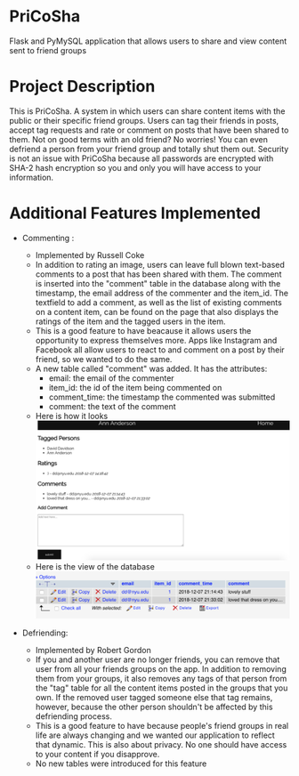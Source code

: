 # PriCoSha
Flask and PyMySQL application that allows users to share and view content sent to friend groups

# Project Description

This is PriCoSha. A system in which users can share content items with the public or their specific friend groups. Users can tag their friends in posts, accept tag requests and rate or comment on posts that have been shared to them. Not on good terms with an old friend? No worries! You can even defriend a person from your friend group and totally shut them out. Security is not an issue with PriCoSha because all passwords are encrypted with SHA-2 hash encryption so you and only you will have access to your information.

# Additional Features Implemented

- Commenting : 
  - Implemented by Russell Coke
  - In addition to rating an image, users can leave full blown text-based comments to a post that has been shared with them. The comment is inserted into the "comment" table in the database along with the timestamp, the email address of the commenter and the item_id. The textfield to add a comment, as well as the list of existing comments on a content item, can be found on the page that also displays the ratings of the item and the tagged users in the item.
  - This is a good feature to have beacause it allows users the opportunity to express themselves more. Apps like Instagram and Facebook all allow users to react to and comment on a post by their friend, so we wanted to do the same.
  - A new table called "comment" was added. It has the attributes:
    - email: the email of the commenter
    - item_id: the id of the item being commented on
    - comment_time: the timestamp the commented was submitted
    - comment: the text of the comment
  - Here is how it looks![comments-screen](misc/comments-screen.png?raw=true "Comments Webpage")
  - Here is the view of the database![comments-screen](misc/comments-db.png?raw=true "Comments Webpage")

- Defriending:
  - Implemented by Robert Gordon
  - If you and another user are no longer friends, you can remove that user from all your friends groups on the app. In addition to removing them from your groups, it also removes any tags of that person from the "tag" table for all the content items posted in the groups that you own. If the removed user tagged someone else that tag remains, however, because the other  person shouldn't be affected by this defriending process.
  - This is a good feature to have because people's friend groups in real life are always changing and we wanted our application to reflect that dynamic. This is also about privacy. No one should have access to your content if you disapprove.
  - No new tables were introduced for this feature
  
